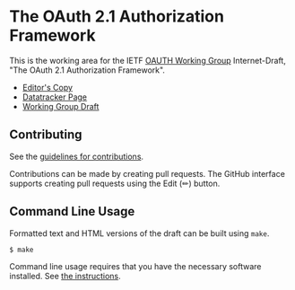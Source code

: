 # The OAuth 2.1 Authorization Framework

This is the working area for the IETF [OAUTH Working Group](https://datatracker.ietf.org/wg/oauth/documents/) Internet-Draft, "The OAuth 2.1 Authorization Framework".

* [Editor's Copy](https://drafts.oauth.net/oauth-v2-1/draft-ietf-oauth-v2-1.html)
* [Datatracker Page](https://datatracker.ietf.org/doc/draft-ietf-oauth-v2-1)
* [Working Group Draft](https://datatracker.ietf.org/doc/html/draft-ietf-oauth-v2-1-13)
<!-- * [Compare Editor's Copy to Working Group Draft](https://drafts.oauth.net/oauth-v2-1/#go.draft-ietf-oauth-v2-1.diff) -->


## Contributing

See the
[guidelines for contributions](https://github.com/oauth-wg/oauth-v2-1/blob/main/CONTRIBUTING.md).

Contributions can be made by creating pull requests.
The GitHub interface supports creating pull requests using the Edit (✏) button.


## Command Line Usage

Formatted text and HTML versions of the draft can be built using `make`.

```sh
$ make
```

Command line usage requires that you have the necessary software installed.  See
[the instructions](https://github.com/martinthomson/i-d-template/blob/main/doc/SETUP.md).

